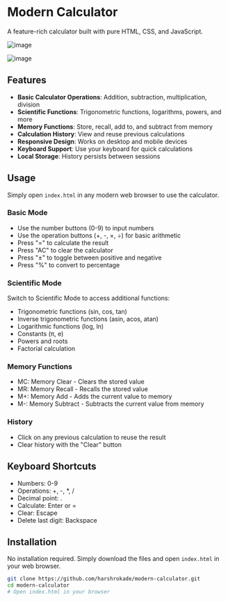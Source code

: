 # Modern Calculator

A feature-rich calculator built with pure HTML, CSS, and JavaScript.

![image](https://github.com/user-attachments/assets/c9b90843-7fa2-4b45-a7e9-db5aa4f67ab6)

![image](https://github.com/user-attachments/assets/fe2b75ed-495c-46cc-9081-a2d6dc1ef22f)

## Features

- **Basic Calculator Operations**: Addition, subtraction, multiplication, division
- **Scientific Functions**: Trigonometric functions, logarithms, powers, and more
- **Memory Functions**: Store, recall, add to, and subtract from memory
- **Calculation History**: View and reuse previous calculations
- **Responsive Design**: Works on desktop and mobile devices
- **Keyboard Support**: Use your keyboard for quick calculations
- **Local Storage**: History persists between sessions

## Usage

Simply open `index.html` in any modern web browser to use the calculator.

### Basic Mode

- Use the number buttons (0-9) to input numbers
- Use the operation buttons (+, -, ×, ÷) for basic arithmetic
- Press "=" to calculate the result
- Press "AC" to clear the calculator
- Press "±" to toggle between positive and negative
- Press "%" to convert to percentage

### Scientific Mode

Switch to Scientific Mode to access additional functions:
- Trigonometric functions (sin, cos, tan)
- Inverse trigonometric functions (asin, acos, atan)
- Logarithmic functions (log, ln)
- Constants (π, e)
- Powers and roots
- Factorial calculation

### Memory Functions

- MC: Memory Clear - Clears the stored value
- MR: Memory Recall - Recalls the stored value
- M+: Memory Add - Adds the current value to memory
- M-: Memory Subtract - Subtracts the current value from memory

### History

- Click on any previous calculation to reuse the result
- Clear history with the "Clear" button

## Keyboard Shortcuts

- Numbers: 0-9
- Operations: +, -, *, /
- Decimal point: .
- Calculate: Enter or =
- Clear: Escape
- Delete last digit: Backspace

## Installation

No installation required. Simply download the files and open `index.html` in your web browser.

```bash
git clone https://github.com/harshrokade/modern-calculator.git
cd modern-calculator
# Open index.html in your browser
